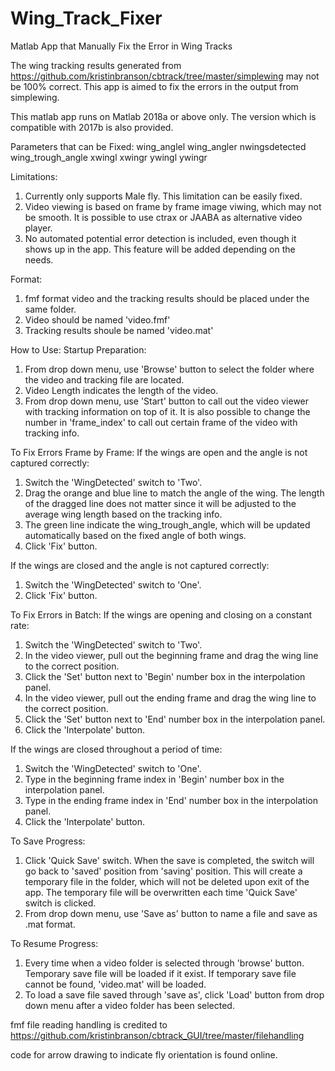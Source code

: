 # Wing_Track_Fixer
Matlab App that Manually Fix the Error in Wing Tracks

The wing tracking results generated from https://github.com/kristinbranson/cbtrack/tree/master/simplewing may not be 100% correct.
This app is aimed to fix the errors in the output from simplewing.

This matlab app runs on Matlab 2018a or above only. The version which is compatible with 2017b is also provided.

Parameters that can be Fixed:
  wing_anglel
  wing_angler
  nwingsdetected
  wing_trough_angle
  xwingl
  xwingr
  ywingl
  ywingr

Limitations:
  1. Currently only supports Male fly. This limitation can be easily fixed.
  2. Video viewing is based on frame by frame image viwing, which may not be smooth. 
     It is possible to use ctrax or JAABA as alternative video player.
  3. No automated potential error detection is included, even though it shows up in the app.
     This feature will be added depending on the needs. 

Format:
  1. fmf format video and the tracking results should be placed under the same folder. 
  2. Video should be named 'video.fmf'
  3. Tracking results shoule be named 'video.mat'

How to Use:
Startup Preparation:
  1. From drop down menu, use 'Browse' button to select the folder where the video and tracking file are located.
  2. Video Length indicates the length of the video.
  3. From drop down menu, use 'Start' button to call out the video viewer with tracking information on top of it.
   It is also possible to change the number in 'frame_index' to call out certain frame of the video with tracking info.

To Fix Errors Frame by Frame:
  If the wings are open and the angle is not captured correctly:
  1. Switch the 'WingDetected' switch to 'Two'.
  2. Drag the orange and blue line to match the angle of the wing. 
   The length of the dragged line does not matter since it will be adjusted to the average wing length based on the tracking info.
  3. The green line indicate the wing_trough_angle, which will be updated automatically based on the fixed angle of both wings.
  4. Click 'Fix' button.

  If the wings are closed and the angle is not captured correctly:
  1. Switch the 'WingDetected' switch to 'One'.
  2. Click 'Fix' button.

To Fix Errors in Batch:
  If the wings are opening and closing on a constant rate:
  1. Switch the 'WingDetected' switch to 'Two'.
  2. In the video viewer, pull out the beginning frame and drag the wing line to the correct position.
  3. Click the 'Set' button next to 'Begin' number box in the interpolation panel.
  4. In the video viewer, pull out the ending frame and drag the wing line to the correct position.
  5. Click the 'Set' button next to 'End' number box in the interpolation panel.
  6. Click the 'Interpolate' button.
    
  If the wings are closed throughout a period of time:
  1. Switch the 'WingDetected' switch to 'One'.
  2. Type in the beginning frame index in 'Begin' number box in the interpolation panel.
  3. Type in the ending frame index in 'End' number box in the interpolation panel.
  4. Click the 'Interpolate' button.

To Save Progress:
  1. Click 'Quick Save' switch. When the save is completed, the switch will go back to 'saved' position from 'saving' position.
     This will create a temporary file in the folder, which will not be deleted upon exit of the app.
     The temporary file will be overwritten each time 'Quick Save' switch is clicked.
  2. From drop down menu, use 'Save as' button to name a file and save as .mat format.
  
To Resume Progress:
  1. Every time when a video folder is selected through 'browse' button. Temporary save file will be loaded if it exist.
     If temporary save file cannot be found, 'video.mat' will be loaded.
  2. To load a save file saved through 'save as', click 'Load' button from drop down menu after a video folder has been selected. 



fmf file reading handling is credited to https://github.com/kristinbranson/cbtrack_GUI/tree/master/filehandling

code for arrow drawing to indicate fly orientation is found online.
